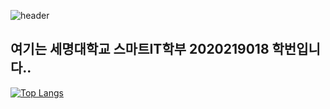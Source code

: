   ![header](https://capsule-render.vercel.app/api?type=slice&color=auto&height=300&section=header&text=Hello&fontSize=70&rotate=-30)

<h2>여기는 세명대학교 스마트IT학부 2020219018 학번입니다.. </h2>

[![Top Langs](https://github-readme-stats.vercel.app/api/top-langs/?username=JSblow001&layout=compact)](https://github.com/Jsblow001/github-readme-stats)
